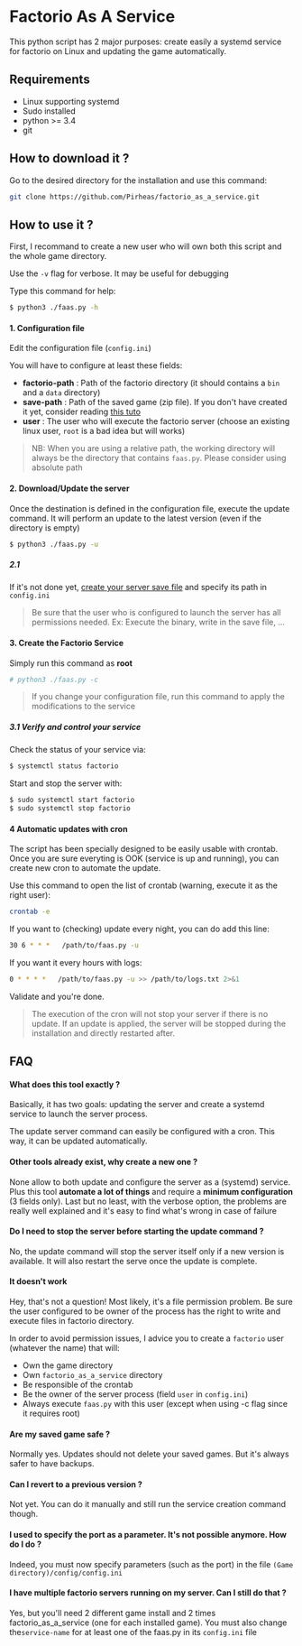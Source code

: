 # Factorio As A Service

This python script has 2 major purposes: create easily a systemd service for factorio on Linux and 
updating the game automatically.

## Requirements

* Linux supporting systemd
* Sudo installed
* python >= 3.4
* git

## How to download it ?
Go to the desired directory for the installation and use this command:
```bash
git clone https://github.com/Pirheas/factorio_as_a_service.git
```

## How to use it ?

First, I recommand to create a new user who will own both this script and the whole game directory.

Use the `-v` flag for verbose. It may be useful for debugging

Type this command for help:
```bash
$ python3 ./faas.py -h
```

#### 1. Configuration file

Edit the configuration file (`config.ini`)


You will have to configure at least these fields:

* __factorio-path__ : Path of the factorio directory (it should contains a `bin` and a `data` directory)
* __save-path__ : Path of the saved game (zip file). If you don't have created it yet, consider reading [this tuto](https://wiki.factorio.com/Multiplayer#Dedicated.2FHeadless_server)
* __user__ : The user who will execute the factorio server (choose an existing linux user, `root` is a bad idea but will works)

> NB: When you are using a relative path, the working directory will always be the directory that contains `faas.py`. Please consider using absolute path

#### 2. Download/Update the server

Once the destination is defined in the configuration file, execute the update command.
It will perform an update to the latest version (even if the directory is empty)

```bash
$ python3 ./faas.py -u
```

##### 2.1
If it's not done yet, [create your server save file](https://wiki.factorio.com/Multiplayer#Dedicated.2FHeadless_server)
and specify its path in `config.ini`

> Be sure that the user who is configured to launch the server has all permissions needed.
> Ex: Execute the binary, write in the save file, ...

#### 3. Create the Factorio Service
Simply run this command as __root__ 

```bash
# python3 ./faas.py -c
```

> If you change your configuration file, run this command to apply the modifications to the service

##### 3.1 Verify and control your service

Check the status of your service via:

```bash
$ systemctl status factorio
```

Start and stop the server with:

```bash
$ sudo systemctl start factorio
$ sudo systemctl stop factorio
```

#### 4 Automatic updates with cron

The script has been specially designed to be easily usable with crontab. Once you are sure everyting is OOK (service is up and running),
you can create new cron to automate the update.

Use this command to open the list of crontab (warning, execute it as the right user):

```bash
crontab -e
```

If you want to (checking) update every night, you can do add this line:

```bash
30 6 * * *   /path/to/faas.py -u
```

If you want it every hours with logs:

```bash
0 * * * *   /path/to/faas.py -u >> /path/to/logs.txt 2>&1
```

Validate and you're done.

> The execution of the cron will not stop your server if there is no update.
> If an update is applied, the server will be stopped during the installation and directly restarted after. 


## FAQ

#### What does this tool exactly ?
Basically, it has two goals: updating the server and create a systemd service to launch the server process.

The update server command can easily be configured with a cron. This way, it can be updated automatically.

#### Other tools already exist, why create a new one ?
None allow to both update and configure the server as a (systemd) service.
Plus this tool **automate a lot of things** and require a **minimum configuration** (3 fields only).
Last but no least, with the verbose option, the problems are really well explained and it's easy to find
what's wrong in case of failure

#### Do I need to stop the server before starting the update command ?
No, the update command will stop the server itself only if a new version is available. It will also restart 
the serve once the update is complete.

#### It doesn't work
Hey, that's not a question! Most likely, it's a file permission problem. Be sure the user configured to be owner of the process 
has the right to write and execute files in factorio directory.

In order to avoid permission issues, I advice you to create a `factorio` user (whatever the name) that will:
* Own the game directory
* Own `factorio_as_a_service` directory
* Be responsible of the crontab
* Be the owner of the server process (field `user` in `config.ini`)
* Always execute `faas.py` with this user (except when using -c flag since it requires root)


#### Are my saved game safe ?
Normally yes. Updates should not delete your saved games. But it's always safer to have backups.

#### Can I revert to a previous version ?
Not yet. You can do it manually and still run the service creation command though.

#### I used to specify the port as a parameter. It's not possible anymore. How do I do ?
Indeed, you must now specify parameters (such as the port) in the file `(Game directory)/config/config.ini`


#### I have multiple factorio servers running on my server. Can I still do that ?

Yes, but you'll need 2 different game install and 2 times factorio_as_a_service (one for each installed game).
You must also change the`service-name` for at least one of the faas.py in its `config.ini` file

